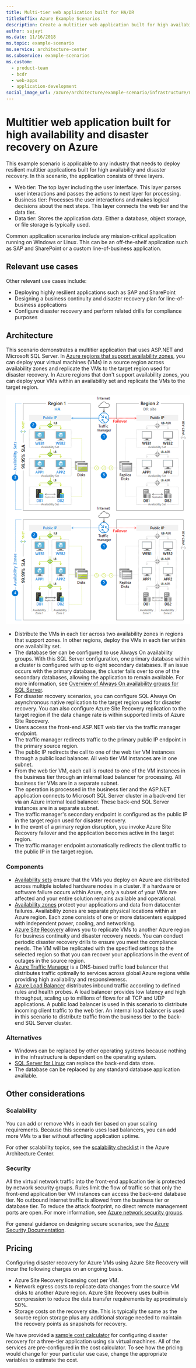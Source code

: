 ```yaml
---
title: Multi-tier web application built for HA/DR
titleSuffix: Azure Example Scenarios
description: Create a multitier web application built for high availability and disaster recovery on Azure using Azure virtual machines, availability sets, availability zones, Azure Site Recovery, and Azure Traffic Manager.
author: sujayt
ms.date: 11/16/2018
ms.topic: example-scenario
ms.service: architecture-center
ms.subservice: example-scenarios
ms.custom:
  - product-team
  - bcdr
  - web-apps
  - application-development
social_image_url: /azure/architecture/example-scenario/infrastructure/media/arhitecture-disaster-recovery-multi-tier-app.png
---
```


# Multitier web application built for high availability and disaster recovery on Azure

This example scenario is applicable to any industry that needs to deploy resilient multitier applications built for high availability and disaster recovery. In this scenario, the application consists of three layers.

- Web tier: The top layer including the user interface. This layer parses user interactions and passes the actions to next layer for processing.
- Business tier: Processes the user interactions and makes logical decisions about the next steps. This layer connects the web tier and the data tier.
- Data tier: Stores the application data. Either a database, object storage, or file storage is typically used.

Common application scenarios include any mission-critical application running on Windows or Linux. This can be an off-the-shelf application such as SAP and SharePoint or a custom line-of-business application.

## Relevant use cases

Other relevant use cases include:

- Deploying highly resilient applications such as SAP and SharePoint
- Designing a business continuity and disaster recovery plan for line-of-business applications
- Configure disaster recovery and perform related drills for compliance purposes

## Architecture

This scenario demonstrates a multitier application that uses ASP.NET and Microsoft SQL Server. In [Azure regions that support availability zones](/azure/availability-zones/az-overview#services-support-by-region), you can deploy your virtual machines (VMs) in a source region across availability zones and replicate the VMs to the target region used for disaster recovery. In Azure regions that don't support availability zones, you can deploy your VMs within an availability set and replicate the VMs to the target region.

![Architecture overview of a highly resilient multitier web application][architecture]

- Distribute the VMs in each tier across two availability zones in regions that support zones. In other regions, deploy the VMs in each tier within one availability set.
- The database tier can be configured to use Always On availability groups. With this SQL Server configuration, one primary database within a cluster is configured with up to eight secondary databases. If an issue occurs with the primary database, the cluster fails over to one of the secondary databases, allowing the application to remain available. For more information, see [Overview of Always On availability groups for SQL Server][docs-sql-always-on].
- For disaster recovery scenarios, you can configure SQL Always On asynchronous native replication to the target region used for disaster recovery. You can also configure Azure Site Recovery replication to the target region if the data change rate is within supported limits of Azure Site Recovery.
- Users access the front-end ASP.NET web tier via the traffic manager endpoint.
- The traffic manager redirects traffic to the primary public IP endpoint in the primary source region.
- The public IP redirects the call to one of the web tier VM instances through a public load balancer. All web tier VM instances are in one subnet.
- From the web tier VM, each call is routed to one of the VM instances in the business tier through an internal load balancer for processing. All business tier VMs are in a separate subnet.
- The operation is processed in the business tier and the ASP.NET application connects to Microsoft SQL Server cluster in a back-end tier via an Azure internal load balancer. These back-end SQL Server instances are in a separate subnet.
- The traffic manager's secondary endpoint is configured as the public IP in the target region used for disaster recovery.
- In the event of a primary region disruption, you invoke Azure Site Recovery failover and the application becomes active in the target region.
- The traffic manager endpoint automatically redirects the client traffic to the public IP in the target region.

### Components

- [Availability sets][docs-availability-sets] ensure that the VMs you deploy on Azure are distributed across multiple isolated hardware nodes in a cluster. If a hardware or software failure occurs within Azure, only a subset of your VMs are affected and your entire solution remains available and operational.
- [Availability zones][docs-availability-zones] protect your applications and data from datacenter failures. Availability zones are separate physical locations within an Azure region. Each zone consists of one or more datacenters equipped with independent power, cooling, and networking.
- [Azure Site Recovery][docs-azure-site-recovery] allows you to replicate VMs to another Azure region for business continuity and disaster recovery needs. You can conduct periodic disaster recovery drills to ensure you meet the compliance needs. The VM will be replicated with the specified settings to the selected region so that you can recover your applications in the event of outages in the source region.
- [Azure Traffic Manager][docs-traffic-manager] is a DNS-based traffic load balancer that distributes traffic optimally to services across global Azure regions while providing high availability and responsiveness.
- [Azure Load Balancer][docs-load-balancer] distributes inbound traffic according to defined rules and health probes. A load balancer provides low latency and high throughput, scaling up to millions of flows for all TCP and UDP applications. A public load balancer is used in this scenario to distribute incoming client traffic to the web tier. An internal load balancer is used in this scenario to distribute traffic from the business tier to the back-end SQL Server cluster.

### Alternatives

- Windows can be replaced by other operating systems because nothing in the infrastructure is dependent on the operating system.
- [SQL Server for Linux][docs-sql-server-linux] can replace the back-end data store.
- The database can be replaced by any standard database application available.

## Other considerations

### Scalability

You can add or remove VMs in each tier based on your scaling requirements. Because this scenario uses load balancers, you can add more VMs to a tier without affecting application uptime.

For other scalability topics, see the [scalability checklist][scalability] in the Azure Architecture Center.

### Security

All the virtual network traffic into the front-end application tier is protected by network security groups. Rules limit the flow of traffic so that only the front-end application tier VM instances can access the back-end database tier. No outbound internet traffic is allowed from the business tier or database tier. To reduce the attack footprint, no direct remote management ports are open. For more information, see [Azure network security groups][docs-nsg].

For general guidance on designing secure scenarios, see the [Azure Security Documentation][security].

## Pricing

Configuring disaster recovery for Azure VMs using Azure Site Recovery will incur the following charges on an ongoing basis.

- Azure Site Recovery licensing cost per VM.
- Network egress costs to replicate data changes from the source VM disks to another Azure region. Azure Site Recovery uses built-in compression to reduce the data transfer requirements by approximately 50%.
- Storage costs on the recovery site. This is typically the same as the source region storage plus any additional storage needed to maintain the recovery points as snapshots for recovery.

We have provided a [sample cost calculator][calculator] for configuring disaster recovery for a three-tier application using six virtual machines. All of the services are pre-configured in the cost calculator. To see how the pricing would change for your particular use case, change the appropriate variables to estimate the cost.

<!-- links -->
[architecture]: ./media/arhitecture-disaster-recovery-multi-tier-app.png
[autoscaling]: /azure/architecture/best-practices/auto-scaling
[availability]: ../../checklist/availability.md
[resiliency]: /azure/architecture/resiliency/
[security]: /azure/security/
[scalability]: /azure/architecture/checklist/scalability
[docs-availability-zones]: /azure/availability-zones/az-overview
[docs-load-balancer]: /azure/load-balancer/load-balancer-overview
[docs-nsg]: /azure/virtual-network/security-overview
[docs-vmss]: /azure/virtual-machine-scale-sets/overview
[docs-sql-always-on]: /sql/database-engine/availability-groups/windows/overview-of-always-on-availability-groups-sql-server
[docs-vmss-autoscale]: /azure/virtual-machine-scale-sets/virtual-machine-scale-sets-autoscale-overview
[docs-vnet]: /azure/virtual-network/virtual-networks-overview
[docs-sql-server-linux]: /sql/linux/sql-server-linux-overview?view=sql-server-linux-2017
[docs-traffic-manager]: /azure/traffic-manager/
[docs-azure-site-recovery]: /azure/site-recovery/azure-to-azure-quickstart/
[docs-availability-sets]: /azure/virtual-machines/windows/manage-availability/
[calculator]: https://azure.com/e/6835332265044d6d931d68c917979e6d/
